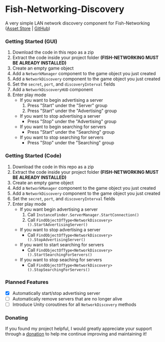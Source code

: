 # Fish-Networking-Discovery

A very simple LAN network discovery component for Fish-Networking ([Asset Store](https://assetstore.unity.com/packages/tools/network/fish-net-networking-evolved-207815) | [GitHub](https://github.com/FirstGearGames/FishNet))

### Getting Started (GUI)

1. Download the code in this repo as a zip
2. Extract the code inside your project folder **(FISH-NETWORKING MUST BE ALREADY INSTALLED)**
3. Create an empty game object
4. Add a `NetworkManager` component to the game object you just created
5. Add a `NetworkDiscovery` component to the game object you just created
6. Set the `secret`, `port`, and `discoveryInterval` fields
7. Add a `NetworkDiscoveryHUD` component
8. Enter play mode
	- If you want to begin advertising a server
		1. Press "Start" under the "Server" group
		2. Press "Start" under the "Advertising" group
	- If you want to stop advertising a server
    	- Press "Stop" under the "Advertising" group
    - If you want to begin searching for servers
    	- Press "Start" under the "Searching" group
	- If you want to stop searching for servers
    	- Press "Stop" under the "Searching" group

### Getting Started (Code)

1. Download the code in this repo as a zip
2. Extract the code inside your project folder **(FISH-NETWORKING MUST BE ALREADY INSTALLED)**
3. Create an empty game object
4. Add a `NetworkManager` component to the game object you just created
5. Add a `NetworkDiscovery` component to the game object you just created
6. Set the `secret`, `port`, and `discoveryInterval` fields
7. Enter play mode
	- If you want begin advertising a server
		1. Call `InstanceFinder.ServerManager.StartConnection()`
		2. Call `FindObjectOfType<NetworkDiscovery>().StartAdvertisingServer()`
  	- If you want to stop advertising a server
    	- Call `FindObjectOfType<NetworkDiscovery>().StopAdvertisingServer()`
  	- If you want to start searching for servers
    	- Call `FindObjectOfType<NetworkDiscovery>().StartSearchingForServers()`
  	- If you want to stop seaching for servers
    	- Call `FindObjectOfType<NetworkDiscovery>().StopSearchingForServers()`

### Planned Features

- [x] Automatically start/stop advertising server
- [ ] Automatically remove servers that are no longer alive
- [ ] Introduce Unity coroutines for all `NetworkDiscovery` methods

### Donating

If you found my project helpful, I would greatly appreciate your support through a [donation](https://ko-fi.com/winterboltgames) to help me continue improving and maintaining it!
